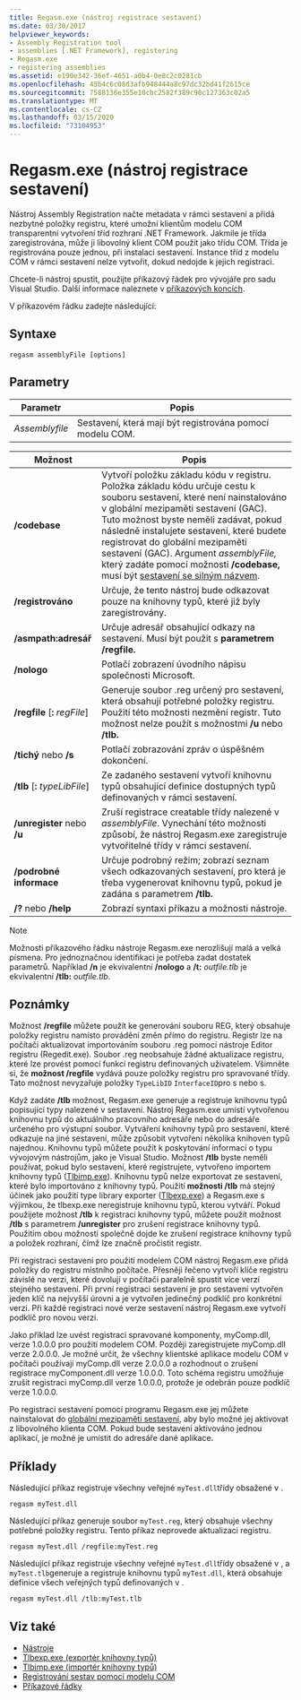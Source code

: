 ```yaml
---
title: Regasm.exe (nástroj registrace sestavení)
ms.date: 03/30/2017
helpviewer_keywords:
- Assembly Registration tool
- assemblies [.NET Framework], registering
- Regasm.exe
- registering assemblies
ms.assetid: e190e342-36ef-4651-a0b4-0e8c2c0281cb
ms.openlocfilehash: 45b4c6c08d3afb948444a8c97dc32bd41f2615ce
ms.sourcegitcommit: 7588136e355e10cbc2582f389c90c127363c02a5
ms.translationtype: MT
ms.contentlocale: cs-CZ
ms.lasthandoff: 03/15/2020
ms.locfileid: "73104953"
---
```

# <a name="regasmexe-assembly-registration-tool"></a>Regasm.exe (nástroj registrace sestavení)

Nástroj Assembly Registration načte metadata v rámci sestavení a přidá nezbytné položky registru, které umožní klientům modelu COM transparentní vytvoření tříd rozhraní .NET Framework. Jakmile je třída zaregistrována, může ji libovolný klient COM použít jako třídu COM. Třída je registrována pouze jednou, při instalaci sestavení. Instance tříd z modelu COM v rámci sestavení nelze vytvořit, dokud nedojde k jejich registraci.

Chcete-li nástroj spustit, použijte příkazový řádek pro vývojáře pro sadu Visual Studio. Další informace naleznete v [příkazových koncích](developer-command-prompt-for-vs.md).

V příkazovém řádku zadejte následující:

## <a name="syntax"></a>Syntaxe

```console
regasm assemblyFile [options]
```

## <a name="parameters"></a>Parametry

|Parametr|Popis|
|---------------|-----------------|
|*Assemblyfile*|Sestavení, která mají být registrována pomocí modelu COM.|

|Možnost|Popis|
|------------|-----------------|
|**/codebase**|Vytvoří položku základu kódu v registru. Položka základu kódu určuje cestu k souboru sestavení, které není nainstalováno v globální mezipaměti sestavení (GAC). Tuto možnost byste neměli zadávat, pokud následně instalujete sestavení, které budete registrovat do globální mezipaměti sestavení (GAC). Argument *assemblyFile,* který zadáte pomocí možnosti **/codebase,** musí být [sestavení se silným názvem](../../standard/assembly/strong-named.md).|
|**/registrováno**|Určuje, že tento nástroj bude odkazovat pouze na knihovny typů, které již byly zaregistrovány.|
|**/asmpath:adresář**|Určuje adresář obsahující odkazy na sestavení. Musí být použit s **parametrem /regfile.**|
|**/nologo**|Potlačí zobrazení úvodního nápisu společnosti Microsoft.|
|**/regfile** [**:** *regFile*]|Generuje soubor .reg určený pro sestavení, která obsahují potřebné položky registru. Použití této možnosti nezmění registr. Tuto možnost nelze použít s možnostmi **/u** nebo **/tlb.**|
|**/tichý** nebo **/s**|Potlačí zobrazování zpráv o úspěšném dokončení.|
|**/tlb** [**:** *typeLibFile*]|Ze zadaného sestavení vytvoří knihovnu typů obsahující definice dostupných typů definovaných v rámci sestavení.|
|**/unregister** nebo **/u**|Zruší registrace creatable třídy nalezené v *assemblyFile*. Vynechání této možnosti způsobí, že nástroj Regasm.exe zaregistruje vytvořitelné třídy v rámci sestavení.|
|**/podrobné informace**|Určuje podrobný režim; zobrazí seznam všech odkazovaných sestavení, pro která je třeba vygenerovat knihovnu typů, pokud je zadána s parametrem **/tlb.**|
|**/?** nebo **/help**|Zobrazí syntaxi příkazu a možnosti nástroje.|

> [!NOTE]
> Možnosti příkazového řádku nástroje Regasm.exe nerozlišují malá a velká písmena. Pro jednoznačnou identifikaci je potřeba zadat dostatek parametrů. Například **/n** je ekvivalentní **/nologo** a **/t:** *outfile.tlb* je ekvivalentní **/tlb:** *outfile.tlb*.

## <a name="remarks"></a>Poznámky

Možnost **/regfile** můžete použít ke generování souboru REG, který obsahuje položky registru namísto provádění změn přímo do registru. Registr lze na počítači aktualizovat importováním souboru .reg pomocí nástroje Editor registru (Regedit.exe). Soubor .reg neobsahuje žádné aktualizace registru, které lze provést pomocí funkcí registru definovaných uživatelem.  Všimněte si, že **možnost /regfile** vydává pouze položky registru pro spravované třídy.  Tato možnost nevyzařuje položky `TypeLibID` `InterfaceID`pro s nebo s.

Když zadáte **/tlb** možnost, Regasm.exe generuje a registruje knihovnu typů popisující typy nalezené v sestavení. Nástroj Regasm.exe umístí vytvořenou knihovnu typů do aktuálního pracovního adresáře nebo do adresáře určeného pro výstupní soubor. Vytváření knihovny typů pro sestavení, které odkazuje na jiné sestavení, může způsobit vytvoření několika knihoven typů najednou. Knihovnu typů můžete použít k poskytování informací o typu vývojovým nástrojům, jako je Visual Studio. Možnost **/tlb** byste neměli používat, pokud bylo sestavení, které registrujete, vytvořeno importem knihovny typů ([Tlbimp.exe](tlbimp-exe-type-library-importer.md)). Knihovnu typů nelze exportovat ze sestavení, které bylo importováno z knihovny typů. Použití **možnosti /tlb** má stejný účinek jako použití type library exporter ([Tlbexp.exe](tlbexp-exe-type-library-exporter.md)) a Regasm.exe s výjimkou, že tlbexp.exe neregistruje knihovnu typů, kterou vytváří.  Pokud použijete možnost **/tlb** k registraci knihovny typů, můžete použít možnost **/tlb** s parametrem **/unregister** pro zrušení registrace knihovny typů. Použitím obou možností společně dojde ke zrušení registrace knihovny typů a položek rozhraní, čímž lze značně pročistit registr.

Při registraci sestavení pro použití modelem COM nástroj Regasm.exe přidá položky do registru místního počítače. Přesněji řečeno vytvoří klíče registru závislé na verzi, které dovolují v počítači paralelně spustit více verzí stejného sestavení. Při první registraci sestavení je pro sestavení vytvořen jeden klíč na nejvyšší úrovni a je vytvořen jedinečný podklíč pro konkrétní verzi. Při každé registraci nové verze sestavení nástroj Regasm.exe vytvoří podklíč pro novou verzi.

Jako příklad lze uvést registraci spravované komponenty, myComp.dll, verze 1.0.0.0 pro použití modelem COM. Později zaregistrujete myComp.dll verze 2.0.0.0. Je možné určit, že všechny klientské aplikace modelu COM v počítači používají myComp.dll verze 2.0.0.0 a rozhodnout o zrušení registrace myComponent.dll verze 1.0.0.0. Toto schéma registru umožňuje zrušit registraci myComp.dll verze 1.0.0.0, protože je odebrán pouze podklíč verze 1.0.0.0.

Po registraci sestavení pomocí programu Regasm.exe jej můžete nainstalovat do [globální mezipaměti sestavení,](../app-domains/gac.md) aby bylo možné jej aktivovat z libovolného klienta COM. Pokud bude sestavení aktivováno jednou aplikací, je možné je umístit do adresáře dané aplikace.

## <a name="examples"></a>Příklady

Následující příkaz registruje všechny veřejné `myTest.dll`třídy obsažené v .

```console
regasm myTest.dll
```

Následující příkaz generuje soubor `myTest.reg`, který obsahuje všechny potřebné položky registru. Tento příkaz neprovede aktualizaci registru.

```console
regasm myTest.dll /regfile:myTest.reg
```

Následující příkaz registruje všechny veřejné `myTest.dll`třídy obsažené v , a `myTest.tlb`generuje a registruje knihovnu typů `myTest.dll`, která obsahuje definice všech veřejných typů definovaných v .

```console
regasm myTest.dll /tlb:myTest.tlb
```

## <a name="see-also"></a>Viz také

- [Nástroje](index.md)
- [Tlbexp.exe (exportér knihovny typů)](tlbexp-exe-type-library-exporter.md)
- [Tlbimp.exe (importér knihovny typů)](tlbimp-exe-type-library-importer.md)
- [Registrování sestav pomocí modelu COM](../interop/registering-assemblies-with-com.md)
- [Příkazové řádky](developer-command-prompt-for-vs.md)
